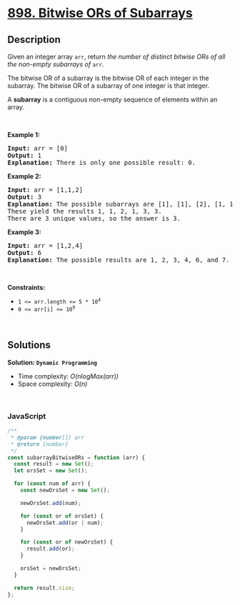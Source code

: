 # [898. Bitwise ORs of Subarrays](https://leetcode.com/problems/bitwise-ors-of-subarrays)

## Description

<div class="elfjS" data-track-load="description_content"><p>Given an integer array <code>arr</code>, return <em>the number of distinct bitwise ORs of all the non-empty subarrays of</em> <code>arr</code>.</p>

<p>The bitwise OR of a subarray is the bitwise OR of each integer in the subarray. The bitwise OR of a subarray of one integer is that integer.</p>

<p>A <strong>subarray</strong> is a contiguous non-empty sequence of elements within an array.</p>

<p>&nbsp;</p>
<p><strong class="example">Example 1:</strong></p>

<pre><strong>Input:</strong> arr = [0]
<strong>Output:</strong> 1
<strong>Explanation:</strong> There is only one possible result: 0.
</pre>

<p><strong class="example">Example 2:</strong></p>

<pre><strong>Input:</strong> arr = [1,1,2]
<strong>Output:</strong> 3
<strong>Explanation:</strong> The possible subarrays are [1], [1], [2], [1, 1], [1, 2], [1, 1, 2].
These yield the results 1, 1, 2, 1, 3, 3.
There are 3 unique values, so the answer is 3.
</pre>

<p><strong class="example">Example 3:</strong></p>

<pre><strong>Input:</strong> arr = [1,2,4]
<strong>Output:</strong> 6
<strong>Explanation:</strong> The possible results are 1, 2, 3, 4, 6, and 7.
</pre>

<p>&nbsp;</p>
<p><strong>Constraints:</strong></p>

<ul>
	<li><code>1 &lt;= arr.length &lt;= 5 * 10<sup>4</sup></code></li>
	<li><code>0 &lt;= arr[i] &lt;= 10<sup>9</sup></code></li>
</ul>
</div>

<p>&nbsp;</p>

## Solutions

**Solution: `Dynamic Programming`**

- Time complexity: <em>O(nlogMax(arr))</em>
- Space complexity: <em>O(n)</em>

<p>&nbsp;</p>

### **JavaScript**

```js
/**
 * @param {number[]} arr
 * @return {number}
 */
const subarrayBitwiseORs = function (arr) {
  const result = new Set();
  let orsSet = new Set();

  for (const num of arr) {
    const newOrsSet = new Set();

    newOrsSet.add(num);

    for (const or of orsSet) {
      newOrsSet.add(or | num);
    }

    for (const or of newOrsSet) {
      result.add(or);
    }

    orsSet = newOrsSet;
  }

  return result.size;
};
```
